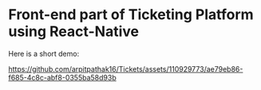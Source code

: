 # Front-end part of Ticketing Platform using React-Native

Here is a short demo:


https://github.com/arpitpathak16/Tickets/assets/110929773/ae79eb86-f685-4c8c-abf8-0355ba58d93b

